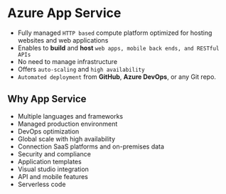 # Azure App Service

- Fully managed `HTTP based` compute platform optimized for hosting websites and web applications
- Enables to **build** and **host** `web apps, mobile back ends, and RESTful APIs`
- No need to manage infrastructure
- Offers `auto-scaling` and `high availability`
- `Automated deployment` from **GitHub**, **Azure DevOps**, or any Git repo.

## Why App Service

- Multiple languages and frameworks
- Managed production environment
- DevOps optimization
- Global scale with high availability
- Connection SaaS platforms and on-premises data
- Security and compliance
- Application templates
- Visual studio integration
- API and mobile features
- Serverless code

